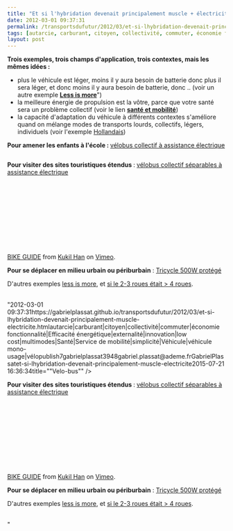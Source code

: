 ```yaml
---
title: "Et si l'hybridation devenait principalement muscle + électricité"
date: 2012-03-01 09:37:31
permalink: /transportsdufutur/2012/03/et-si-lhybridation-devenait-principalement-muscle-electricite.html
tags: [autarcie, carburant, citoyen, collectivité, commuter, économie fonctionnalité, Efficacité énergétique, externalité, innovation, low cost, multimodes, Santé, Service de mobilité, simplicité, Véhicule, véhicule mono-usage, vélo]
layout: post
---
```


<p><strong>Trois exemples, trois champs d'application, trois contextes, mais les mêmes idées :</strong></p> <ul> <li>plus le véhicule est léger, moins il y aura besoin de batterie donc plus il sera léger, et donc moins il y aura besoin de batterie, donc .. (voir un autre exemple <a href="https://gabrielplassat.github.io/transportsdufutur/?s=less+is+more"" target=""_blank""><strong>Less is more</strong></a>")</li> <li>la meilleure énergie de propulsion est la vôtre, parce que votre santé sera un problème collectif (voir le lien <a href="https://gabrielplassat.github.io/transportsdufutur/?s=sante"" target=""_blank""><strong>santé et mobilité</strong></a>)</li> <li>la capacité d'adaptation du véhicule à différents contextes s'améliore quand on mélange modes de transports lourds, collectifs, légers, individuels (voir l'exemple <a href="https://gabrielplassat.github.io/transportsdufutur/2012/01/trainvelovelotrain-individuelcollectif-publicprive.html"" target=""_blank"">Hollandais</a>) </li></ul>  <!--more-->    <p><strong>Pour amener les enfants à l'école : </strong><a href=""http://www.yelomart.fr/voitures-transports/hollande-un-bus-scolaire-a-pedales/"" target=""_blank"">vélobus collectif à assistance électrique</a></p> <p><a href="https://gabrielplassat.github.io/transportsdufutur/wp-content/uploads/sites/6/old/6a0120a66d2ad4970b0167633412fa970b-800wi.jpg"" rel=""lightbox""><img rel=""lightbox[]"" alt=""Velo-bus"" border=""0"" class=""asset  asset-image at-xid-6a0120a66d2ad4970b0167633412fa970b"" src=""/wp-content/uploads/sites/6/old/6a0120a66d2ad4970b0167633412fa970b-800wi.jpg"" style=""display: block margin-left: auto margin-right: auto title=""Velo-bus"" /></a></p> <p><strong>Pour visiter des sites touristiques étendus </strong>: <a href=""http://blog.sennse.fr/2012/03/01/le-vls-cest-ringard/?utm_medium=twitter&utm_source=twitterfeed"" target=""_blank"">vélobus collectif séparables à assistance électrique</a></p> <p><iframe frameborder=""0"" height=""300"" src=""http://player.vimeo.com/video/25752549?title=0&byline=0&portrait=0"" width=""400""></iframe></p> <p><a href=""http://vimeo.com/25752549"">BIKE GUIDE</a> from <a href=""http://vimeo.com/user7615424"">Kukil Han</a> on <a href=""http://vimeo.com"">Vimeo</a>.</p> <p><strong>Pour se déplacer en milieu urbain ou périburbain</strong> : <a href=""http://www.gizmag.com/emcycle-tilting-3-wheeler/21310/"" target=""_blank"">Tricycle 500W protégé</a></p> <p><a href="https://gabrielplassat.github.io/transportsdufutur/wp-content/uploads/sites/6/old/6a0120a66d2ad4970b0163023fa251970d-800wi.jpg"" rel=""lightbox""><img rel=""lightbox[]"" alt=""Tegris"" class=""asset  asset-image at-xid-6a0120a66d2ad4970b0163023fa251970d"" src=""/wp-content/uploads/sites/6/old/6a0120a66d2ad4970b0163023fa251970d-500wi.jpg"" style=""display: block margin-left: auto margin-right: auto title=""Tegris"" /></a><br />D'autres exemples <a href="https://gabrielplassat.github.io/transportsdufutur/2012/02/less-is-more-efficace-economique-actif-partageable-co-concevable-appropriable-reparable-fabricable-l.html"" target=""_blank"">less is more</a>, et <a href="https://gabrielplassat.github.io/transportsdufutur/2012/02/et-si-les-2-3-roues-etaient-aux-4-roues.html"" target=""_blank"">si le 2-3 roues était > 4 roues</a>.<br /><br /></p>"2012-03-01 09:37:31https://gabrielplassat.github.io/transportsdufutur/2012/03/et-si-lhybridation-devenait-principalement-muscle-electricite.htmlautarcie|carburant|citoyen|collectivité|commuter|économie fonctionnalité|Efficacité énergétique|externalité|innovation|low cost|multimodes|Santé|Service de mobilité|simplicité|Véhicule|véhicule mono-usage|vélopublish7gabrielplassat3948gabriel.plassat@ademe.frGabrielPlassatet-si-lhybridation-devenait-principalement-muscle-electricite2015-07-21 16:36:34title=""Velo-bus"" /></a></p> <p><strong>Pour visiter des sites touristiques étendus </strong>: <a href=""http://blog.sennse.fr/2012/03/01/le-vls-cest-ringard/?utm_medium=twitter&utm_source=twitterfeed"" target=""_blank"">vélobus collectif séparables à assistance électrique</a></p> <p><iframe frameborder=""0"" height=""300"" src=""http://player.vimeo.com/video/25752549?title=0&byline=0&portrait=0"" width=""400""></iframe></p> <p><a href=""http://vimeo.com/25752549"">BIKE GUIDE</a> from <a href=""http://vimeo.com/user7615424"">Kukil Han</a> on <a href=""http://vimeo.com"">Vimeo</a>.</p> <p><strong>Pour se déplacer en milieu urbain ou périburbain</strong> : <a href=""http://www.gizmag.com/emcycle-tilting-3-wheeler/21310/"" target=""_blank"">Tricycle 500W protégé</a></p> <p><a href="https://gabrielplassat.github.io/transportsdufutur/wp-content/uploads/sites/6/old/6a0120a66d2ad4970b0163023fa251970d-800wi.jpg"" rel=""lightbox""><img rel=""lightbox[]"" alt=""Tegris"" class=""asset  asset-image at-xid-6a0120a66d2ad4970b0163023fa251970d"" src=""/wp-content/uploads/sites/6/old/6a0120a66d2ad4970b0163023fa251970d-500wi.jpg"" style=""display: blocktitle=""Tegris"" /></a><br />D'autres exemples <a href="https://gabrielplassat.github.io/transportsdufutur/2012/02/less-is-more-efficace-economique-actif-partageable-co-concevable-appropriable-reparable-fabricable-l.html"" target=""_blank"">less is more</a>, et <a href="https://gabrielplassat.github.io/transportsdufutur/2012/02/et-si-les-2-3-roues-etaient-aux-4-roues.html"" target=""_blank"">si le 2-3 roues était > 4 roues</a>.<br /><br /></p>"
